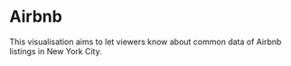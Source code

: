 # Airbnb
This visualisation aims to let viewers know about common data of Airbnb listings in New York City.
